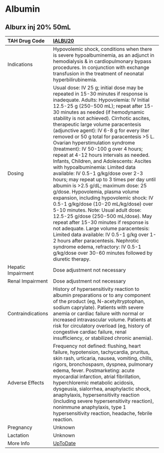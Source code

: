 # Albumin

## Alburx inj 20% 50mL

| TAH Drug Code      | [IALBU20](https://www.tahsda.org.tw/drugs/hissearch.php?drug_code=IALBU20)                                                                                                                                                                                                                                                                                                                                                                                                                                                                                                                                                                                                                                                                                                                                                                                                                                                                                                                                                                                                                                                                                                                      |
|:-------------------|:------------------------------------------------------------------------------------------------------------------------------------------------------------------------------------------------------------------------------------------------------------------------------------------------------------------------------------------------------------------------------------------------------------------------------------------------------------------------------------------------------------------------------------------------------------------------------------------------------------------------------------------------------------------------------------------------------------------------------------------------------------------------------------------------------------------------------------------------------------------------------------------------------------------------------------------------------------------------------------------------------------------------------------------------------------------------------------------------------------------------------------------------------------------------------------------------|
| Indications        | Hypovolemic shock, conditions when there is severe hypoalbuminemia, as an adjunct in hemodialysis & in cardiopulmonary bypass procedures. In conjunction with exchange transfusion in the treatment of neonatal hyperbilirubinemia.                                                                                                                                                                                                                                                                                                                                                                                                                                                                                                                                                                                                                                                                                                                                                                                                                                                                                                                                                             |
| Dosing             | Usual dose: IV 25 g; initial dose may be repeated in 15-30 minutes if response is inadequate. Adults: Hypovolemia: IV Initial 12.5-25 g (250-500 mL); repeat after 15-30 minutes as needed (if hemodynamic stability is not achieved). Cirrhotic ascites, therapeutic large volume paracentesis (adjunctive agent): IV 6-8 g for every liter removed or 50 g total for paracentesis >5 L. Ovarian hyperstimulation syndrome (treatment): IV 50-100 g over 4 hours; repeat at 4-12 hours intervals as needed. Infants, Children, and Adolescents: Ascites with hypoalbuminemia: Limited data available: IV 0.5-1 g/kg/dose over 2-3 hours; may repeat up to 3 times per day until albumin is >2.5 g/dL; maximum dose: 25 g/dose. Hypovolemia, plasma volume expansion, including hypovolemic shock: IV 0.5-1 g/kg/dose (10-20 mL/kg/dose) over 5-10 minutes. Note: Usual adult dose: 12.5-25 g/dose (250-500 mL/dose). May repeat after 15-30 minutes if response is not adequate. Large volume paracentesis: Limited data available: IV 0.5-1 g/kg over 1-2 hours after paracentesis. Nephrotic syndrome edema, refractory: IV 0.5-1 g/kg/dose over 30-60 minutes followed by diuretic therapy. |
| Hepatic Impairment | Dose adjustment not necessary                                                                                                                                                                                                                                                                                                                                                                                                                                                                                                                                                                                                                                                                                                                                                                                                                                                                                                                                                                                                                                                                                                                                                                   |
| Renal Impairment   | Dose adjustment not necessary                                                                                                                                                                                                                                                                                                                                                                                                                                                                                                                                                                                                                                                                                                                                                                                                                                                                                                                                                                                                                                                                                                                                                                   |
| Contraindications  | History of hypersensitivity reaction to albumin preparations or to any component of the product (eg, N-acetyltryptophan, sodium caprylate). Patients with severe anemia or cardiac failure with normal or increased intravascular volume. Patients at risk for circulatory overload (eg, history of congestive cardiac failure, renal insufficiency, or stabilized chronic anemia).                                                                                                                                                                                                                                                                                                                                                                                                                                                                                                                                                                                                                                                                                                                                                                                                             |
| Adverse Effects    | Frequency not defined: flushing, heart failure, hypotension, tachycardia, pruritus, skin rash, urticaria, nausea, vomiting, chills, rigors, bronchospasm, dyspnea, pulmonary edema, fever. Postmarketing: acute myocardial infarction, atrial fibrillation, hyperchloremic metabolic acidosis, dysgeusia, sialorrhea, anaphylactic shock, anaphylaxis, hypersensitivity reaction (including severe hypersensitivity reaction), nonimmune anaphylaxis, type 1 hypersensitivity reaction, headache, febrile reaction.                                                                                                                                                                                                                                                                                                                                                                                                                                                                                                                                                                                                                                                                             |
| Pregnancy          | Unknown                                                                                                                                                                                                                                                                                                                                                                                                                                                                                                                                                                                                                                                                                                                                                                                                                                                                                                                                                                                                                                                                                                                                                                                         |
| Lactation          | Unknown                                                                                                                                                                                                                                                                                                                                                                                                                                                                                                                                                                                                                                                                                                                                                                                                                                                                                                                                                                                                                                                                                                                                                                                         |
| More Info          | [UpToDate](https://www.uptodate.com/contents/albumin-drug-information)                                                                                                                                                                                                                                                                                                                                                                                                                                                                                                                                                                                                                                                                                                                                                                                                                                                                                                                                                                                                                                                                                                                          |

